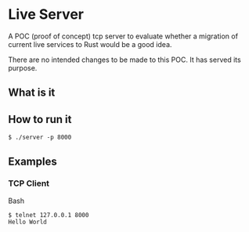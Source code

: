 # Live Server

A POC (proof of concept) tcp server to evaluate whether a migration of current live services to Rust would be a good idea.

There are no intended changes to be made to this POC. It has served its purpose.

## What is it

## How to run it

```console
$ ./server -p 8000
```

## Examples

### TCP Client

Bash
```console
$ telnet 127.0.0.1 8000
Hello World
```
